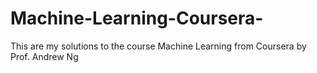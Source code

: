 # Machine-Learning-Coursera-
This are my solutions to the course Machine Learning from Coursera by Prof. Andrew Ng
